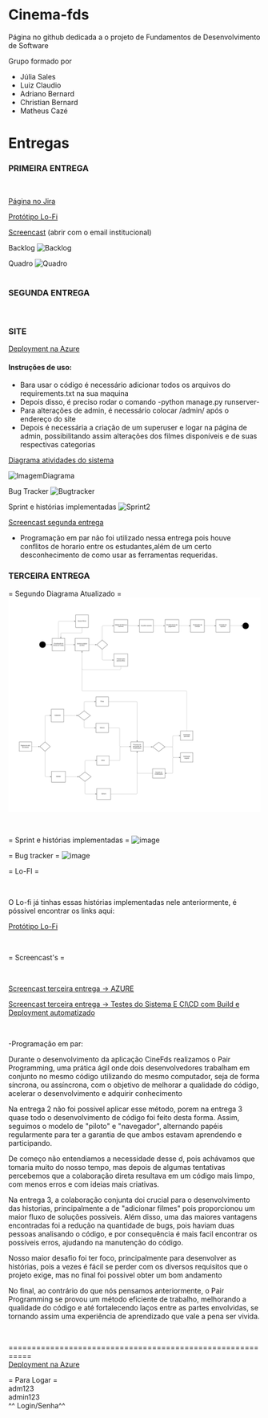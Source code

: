 # Cinema-fds

Página no github dedicada a o projeto de Fundamentos de Desenvolvimento de Software

Grupo formado por 
- Júlia Sales
- Luiz Claudio
- Adriano Bernard
- Christian Bernard
- Matheus Cazé

# Entregas

### PRIMEIRA ENTREGA

<br>

[Página no Jira](https://juliasales.atlassian.net/jira/software/projects/PCF/boards/2)

[Protótipo Lo-Fi](https://www.figma.com/file/Ms5aUXSnImGqW7S97h7m92/Wireframe-Template-(Community)?type=design&node-id=0%3A1&mode=design&t=v2NZ8sR463NZwdIk-1)

[Screencast](https://www.youtube.com/watch?v=KBGdFhLl5QU) (abrir com o email institucional)

Backlog
![Backlog](Imagens/Backlog.jpg)

Quadro
![Quadro](Imagens/Quadro.jpeg)
<br>
<br>
### SEGUNDA ENTREGA
<br>

### SITE
[Deployment na Azure](https://cinemafds.azurewebsites.net)

#### Instruções de uso:
- Bara usar o código é necessário adicionar todos os arquivos do requirements.txt na sua maquina
- Depois disso, é preciso rodar o comando -python manage.py runserver-
- Para alterações de admin, é necessário colocar /admin/ após o endereço do site
- Depois é necessária a criação de um superuser e logar na página de admin, possibilitando assim alterações dos filmes disponíveis e de suas respectivas categorias

[Diagrama atividades do sistema](https://lucid.app/lucidchart/bb251b89-9408-4094-92cf-37d2f4fcab6e/edit?viewport_loc=-10415%2C-6050%2C12296%2C4880%2C0_0&invitationId=inv_963f026a-c0bd-4bdf-bbd2-693fe5ce399d)

![ImagemDiagrama](Imagens/Diagrama.jpg)

Bug Tracker
![Bugtracker](Imagens/BugTracker.jpg)

Sprint e histórias implementadas
![Sprint2](Imagens/Backlog2.jpg)

[Screencast segunda entrega](https://youtu.be/Rphdc2gDhM0) 


- Programação em par não foi utilizado nessa entrega pois houve conflitos de horario entre os estudantes,além de um certo desconhecimento de como usar as ferramentas requeridas. 

### TERCEIRA ENTREGA

= Segundo Diagrama Atualizado =
![ImagemDiagrama](Imagens/Diagrama2.jpg)

<br>

= Sprint e histórias implementadas =
![image](https://github.com/ZiicoB/cinema-fds/assets/142419446/51bd463d-cfdc-44ec-90bf-f42b347a22a4)

= Bug tracker  =
![image](https://github.com/ZiicoB/cinema-fds/assets/142419446/f7a2ab06-753a-497f-a9de-0f1a946844b5)
<br> 

= Lo-FI  =

<br>

O Lo-fi já tinhas essas histórias implementadas nele anteriormente, é póssivel encontrar os links aqui:

[Protótipo Lo-Fi](https://www.figma.com/file/Ms5aUXSnImGqW7S97h7m92/Wireframe-Template-(Community)?type=design&node-id=0%3A1&mode=design&t=v2NZ8sR463NZwdIk-1)

<br> 

= Screencast's =

<br>

[Screencast terceira entrega -> AZURE](https://youtu.be/guMPy21XEss) 

[Screencast terceira entrega -> Testes do Sistema E CI\CD com Build e Deployment automatizado](https://youtu.be/RwNLcXC-mfY) 

<br>

-Programação em par:


Durante o desenvolvimento da aplicação CineFds realizamos o Pair Programming, uma prática ágil onde dois desenvolvedores trabalham em conjunto no mesmo código utilizando do mesmo computador, seja de forma síncrona, ou assíncrona, com o objetivo de melhorar a qualidade do código, acelerar o desenvolvimento e adquirir conhecimento

Na entrega 2 não foi possivel aplicar esse método, porem na entrega 3  quase todo o desenvolvimento de código foi feito desta forma. Assim, seguimos o modelo de "piloto" e "navegador", alternando papéis regularmente para ter a garantia de que ambos estavam aprendendo e participando.

De começo não entendiamos a necessidade desse d, pois achávamos que tomaria muito do nosso tempo, mas depois de algumas tentativas percebemos que a colaboração direta resultava em um código mais limpo, com menos erros e com ideias mais criativas.

Na entrega 3, a colaboração conjunta doi crucial para o desenvolvimento das historias, principalmente a de "adicionar filmes" pois proporcionou um maior fluxo de soluções possiveis. Além disso, uma das maiores vantagens encontradas foi a redução na quantidade de bugs, pois haviam duas pessoas analisando o código, e por consequência é mais facil encontrar os possíveis erros, ajudando na manutenção do código.

Nosso maior desafio foi ter foco, principalmente para desenvolver as histórias, pois a vezes é fácil se perder com os diversos requisitos que o projeto exige, mas no final foi possivel obter um bom andamento

No final, ao contrário do que nós pensamos anteriormente, o Pair Programming se provou um método eficiente de trabalho, melhorando a qualidade do código e até fortalecendo laços entre as partes envolvidas, se tornando assim uma experiência de aprendizado que vale a pena ser vivida.

<br>

===========================================================
<br>
[Deployment na Azure](https://cinemafds.azurewebsites.net)

= Para Logar =
<br>
adm123<br>
admin123<br>
^^ Login/Senha^^ 

